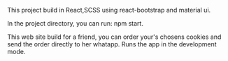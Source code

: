 
This project build in React,SCSS using react-bootstrap and material ui.


In the project directory, you can run:
npm start.


This web site build for a friend, you can order your's chosens cookies and send the order directly to her whatapp.
Runs the app in the development mode.
